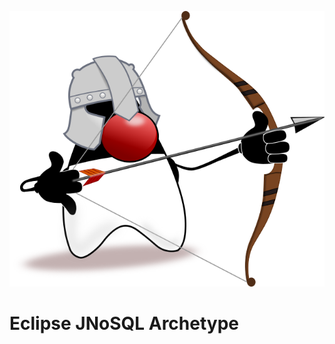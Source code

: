 ![Eclipse JNoSQL Artemis Project](https://github.com/JNOSQL/diana-site/blob/master/images/duke-artemis.png)
# Eclipse JNoSQL Archetype

